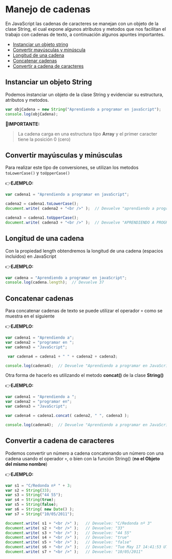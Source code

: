 # Manejo de cadenas

En JavaScript las cadenas de caracteres se manejan con un objeto de la clase String, el cual expone algunos atributos y metodos que nos facilitan el trabajo con cadenas de texto, a continuación algunos apuntes importantes.

* [Instanciar un objeto string](#Instanciar-un-objeto-String)
* [Convertir mayúsculas y minúscula](#Convertir-mayúsculas-y-minúscula)
* [Longitud de una cadena](#Longitud-de-una-cadena)
* [Concatenar cadenas](#Concatenar-cadenas)
* [Convertir a cadena de caracteres](#Convertir-a-cadena-de-caracteres)


## Instanciar un objeto String
Podemos instanciar un objeto de la clase String y evidenciar su estructura, atributos y metodos.

```javascript
var objCadena = new String("Aprendiendo a programar en javaScript");
console.log(objCadena);
```

:key:**IMPORTANTE:**
>La cadena carga en una estructura tipo **Array** y el primer caracter tiene la posición 0 (cero) 


## Convertir mayúsculas y minúsculas
Para realizar este tipo de conversiones, se utilizan los metodos `toLowerCase()` y `toUpperCase() `

:point_right:**EJEMPLO:**

```javascript
var cadena1 = "Aprendiendo a programar en javaScript";

cadena2 = cadena1.toLowerCase();
document.write( cadena2 + "<br />" );  // Devuelve "aprendiendo a programar en javascript"

cadena3 = cadena1.toUpperCase();
document.write( cadena3 + "<br />" );  // Devuelve "APRENDIENDO A PROGRAMAR EN JAVASCRIPT"
```
## Longitud de una cadena
Con la propiedad length obtendremos la longitud de una cadena (espacios incluidos) en JavaScript

:point_right:**EJEMPLO:**

```javascript
var cadena = "Aprendiendo a programar en javaScript";
console.log(cadena.length);  // Devuelve 37
```

## Concatenar cadenas
Para concatenar cadenas de texto se puede utilizar el operador `+` como se muestra en el siguiente

:point_right:**EJEMPLO:**

```javascript
var cadena1 = "Aprendiendo a";
var cadena2 = "programar en ";
var cadena3 = "JavaScript";

 var cadena4 = cadena1 + " " + cadena2 + cadena3;

console.log(cadena4);  // Devuelve "Aprendiendo a programar en JavaScript"
```

Otra forma de hacerlo es utilizando el metodo **concat()** de la clase **String()**
  
:point_right:**EJEMPLO:**

```javascript
var cadena1 = "Aprendiendo a ";
var cadena2 = "programar en";
var cadena3 = "JavaScript";

var cadena4 = cadena1.concat( cadena2, " ", cadena3 );

console.log(cadena4);  // Devuelve "Aprendiendo a programar en JavaScript"
```

## Convertir a cadena de caracteres
Podemos convertir un número a cadena concatenando un número con una cadena usando el operador `+`, o bien con la función String() (**no el Objeto del mismo nombre**)

:point_right:**EJEMPLO:**

```javascript
var s1 = "C/Redonda nº " + 3;
var s2 = String(33);
var s3 = String("44 55");
var s4 = String(true);
var s5 = String(false);
var s6 = String( new Date() );
var s7 = String("10/05/2011");

document.write( s1 + "<br />" );   // Devuelve: "C/Redonda nº 3"
document.write( s2 + "<br />" );   // Devuelve: "33"
document.write( s3 + "<br />" );   // Devuelve: "44 55"
document.write( s4 + "<br />" );   // Devuelve: "true"
document.write( s5 + "<br />" );   // Devuelve: "false"
document.write( s6 + "<br />" );   // Devuelve: "Tue May 17 14:41:53 UTC+0100 2011"
document.write( s7 + "<br />" );   // Devuelve: "10/05/2011"
```
